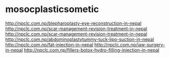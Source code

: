 # mosocplasticsometic
http://npclc.com.np/blepharoplasty-eye-reconstruction-in-nepal http://npclc.com.np/scar-management-revision-treatment-in-nepal http://npclc.com.np/scar-management-revision-treatment-in-nepal http://npclc.com.np/abdominoplastytummy-tuck-lipo-suction-in-nepal http://npclc.com.np/fat-injection-in-nepal http://npclc.com.np/jaw-surgery-in-nepal http://npclc.com.np/fillers-botox-hydro-filling-injection-in-nepal
